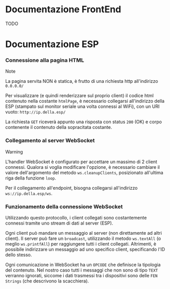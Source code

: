 # Documentazione FrontEnd
TODO

# Documentazione ESP
### Connessione alla pagina HTML
> [!NOTE]
> La pagina servita NON è statica, è frutto di una richiesta http all'indirizzo `0.0.0.0/`

Per visualizzare (e quindi renderizzare sul proprio client) il codice html contenuto nella costante `htmlPage`, è necessario collegarsi all'indirizzo della ESP (stampato sul monitor seriale una volta connessi al WiFi), con un URI vuoto: `http://ip.della.esp/`

La richiesta `GET` riceverà appunto una risposta con status `200` (OK) e corpo contenente il contenuto della sopracitata costante.

### Collegamento al server WebSocket
> [!WARNING]
> L'handler WebSocket è configurato per accettare un massimo di 2 client connessi. Qualora si voglia modificare l'opzione, è necessario cambiare il valore dell'argomento del metodo `ws.cleanupClients`, posizionato all'ultima riga della funzione `loop`.

Per il collegamento all'endpoint, bisogna collegarsi all'indirizzo `ws://ip.della.esp/ws`.

### Funzionamento della connessione WebSocket
Utilizzando questo protocollo, i client collegati sono costantemente connessi tramite uno stream di dati al server (ESP).

Ogni client può mandare un messaggio al server (non direttamente ad altri client).
Il server può fare un `broadcast`, utilizzando il metodo `ws.textAll` (o meglio `ws.printfAll`) per raggiungere tutti i client collegati.
Altrimenti, è possibile indirizzare un messaggio ad uno specifico client, specificando l'ID dello stesso.

Ogni comunicazione in WebSocket ha un `OPCODE` che definisce la tipologia del contenuto. Nel nostro caso tutti i messaggi che non sono di tipo `TEXT` verranno ignorati, siccome i dati trasmessi tra i dispositivi sono delle `FEN Strings` (che descrivono la scacchiera).